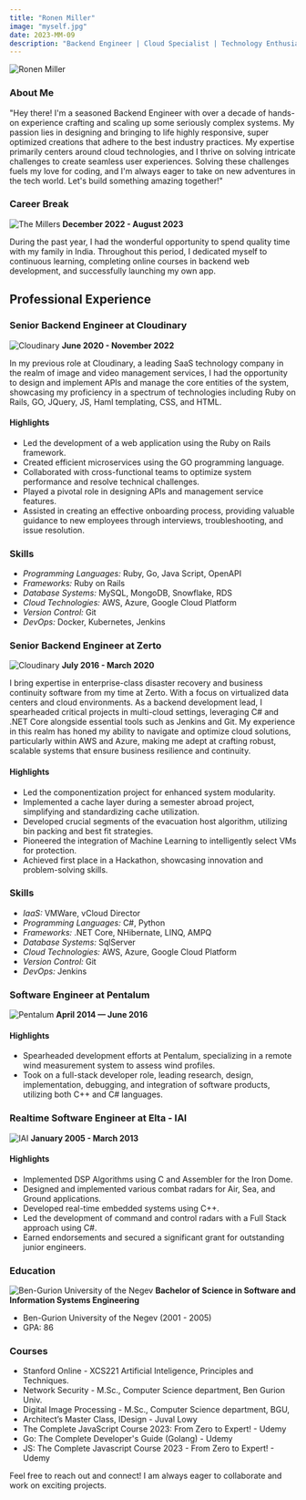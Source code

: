 ```yaml
---
title: "Ronen Miller"
image: "myself.jpg"
date: 2023-MM-09
description: "Backend Engineer | Cloud Specialist | Technology Enthusiast"
--- 
```


![Ronen Miller](/images/myself.jpg)

### About Me
"Hey there! I'm a seasoned Backend Engineer with over a decade of hands-on experience crafting and scaling up some seriously complex systems. My passion lies in designing and bringing to life highly responsive, super optimized creations that adhere to the best industry practices. My expertise primarily centers around cloud technologies, and I thrive on solving intricate challenges to create seamless user experiences. Solving these challenges fuels my love for coding, and I'm always eager to take on new adventures in the tech world. Let's build something amazing together!"

### Career Break
![The Millers](/images/triund.jpg)
**December 2022 - August 2023**

During the past year, I had the wonderful opportunity to spend quality time with my family in India. 
Throughout this period, I dedicated myself to continuous learning, completing online courses in backend web development, 
and successfully launching my own app.


## Professional Experience

### Senior Backend Engineer at Cloudinary 
![Cloudinary](/images/cloudinary.png)
**June 2020 - November 2022**

In my previous role at Cloudinary, a leading SaaS technology company in the realm of image and video management services, 
I had the opportunity to design and implement APIs and manage the core entities of the system, 
showcasing my proficiency in a spectrum of technologies including Ruby on Rails, GO, JQuery, JS, Haml templating, CSS, and HTML.

#### Highlights
- Led the development of a web application using the Ruby on Rails framework.
- Created efficient microservices using the GO programming language.
- Collaborated with cross-functional teams to optimize system performance and resolve
  technical challenges.
- Played a pivotal role in designing APIs and management service features.
- Assisted in creating an effective onboarding process, providing valuable guidance to
  new employees through interviews, troubleshooting, and issue resolution.

### Skills
- *Programming Languages:* Ruby, Go, Java Script, OpenAPI
- *Frameworks:* Ruby on Rails
- *Database Systems:* MySQL, MongoDB, Snowflake, RDS
- *Cloud Technologies:* AWS, Azure, Google Cloud Platform
- *Version Control:* Git
- *DevOps:* Docker, Kubernetes, Jenkins

### Senior Backend Engineer at Zerto 
![Cloudinary](/images/zerto.png)
**July 2016 - March 2020**

I bring expertise in enterprise-class disaster recovery and business continuity software from my time at Zerto.
With a focus on virtualized data centers and cloud environments. 
As a backend development lead, I spearheaded critical projects in multi-cloud settings, 
leveraging C# and .NET Core alongside essential tools such as Jenkins and Git. 
My experience in this realm has honed my ability to navigate and optimize cloud solutions, 
particularly within AWS and Azure, making me adept at crafting robust, 
scalable systems that ensure business resilience and continuity.

#### Highlights
- Led the componentization project for enhanced system modularity.
- Implemented a cache layer during a semester abroad project, simplifying and standardizing cache utilization.
- Developed crucial segments of the evacuation host algorithm, utilizing bin packing and best fit strategies.
- Pioneered the integration of Machine Learning to intelligently select VMs for protection.
- Achieved first place in a Hackathon, showcasing innovation and problem-solving skills.

### Skills
- *IaaS:* VMWare, vCloud Director
- *Programming Languages:* C#, Python
- *Frameworks:* .NET Core, NHibernate, LINQ, AMPQ
- *Database Systems:* SqlServer
- *Cloud Technologies:* AWS, Azure, Google Cloud Platform
- *Version Control:* Git
- *DevOps:* Jenkins


### Software Engineer at Pentalum
![Pentalum](/images/pentalum.png)
**April 2014 — June 2016**
#### Highlights
- Spearheaded development efforts at Pentalum, specializing in a remote wind measurement system to assess wind profiles.
- Took on a full-stack developer role, leading research, design, implementation, debugging, and integration of software products,
  utilizing both C++ and C# languages.


### Realtime Software Engineer at Elta - IAI 
![IAI](/images/iai.png)
**January 2005 - March 2013**
#### Highlights
- Implemented DSP Algorithms using C and Assembler for the Iron Dome.
- Designed and implemented various combat radars for Air, Sea, and Ground applications.
- Developed real-time embedded systems using C++.
- Led the development of command and control radars with a Full Stack approach using C#.
- Earned endorsements and secured a significant grant for outstanding junior engineers.


### Education
![Ben-Gurion University of the Negev](/images/logo.png) 
**Bachelor of Science in Software and Information Systems Engineering** 
- Ben-Gurion University of the Negev (2001 - 2005)
- GPA: 86

### Courses
- Stanford Online - XCS221 Artificial Inteligence, Principles and Techniques. 
- Network Security - M.Sc., Computer Science department, Ben Gurion Univ.
- Digital Image Processing - M.Sc., Computer Science department, BGU,
- Architect’s Master Class, IDesign - Juval Lowy
- The Complete JavaScript Course 2023: From Zero to Expert! - Udemy
- Go: The Complete Developer's Guide (Golang) - Udemy
- JS: The Complete Javascript Course 2023 - From Zero to Expert! - Udemy




Feel free to reach out and connect! 
I am always eager to collaborate and work on exciting projects.


